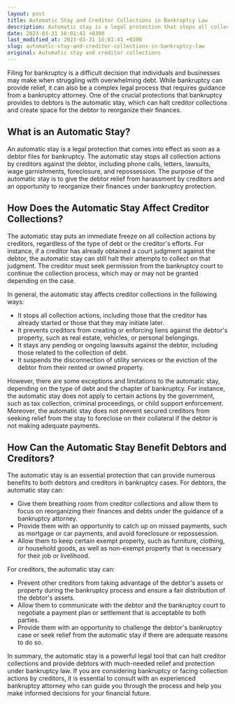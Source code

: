 ```yaml
---
layout: post
title: Automatic Stay and Creditor Collections in Bankruptcy Law
description: Automatic stay is a legal protection that stops all collection actions by creditors against a debtor who has filed for bankruptcy. Learn more about automatic stay and how it affects creditor collections in bankruptcy law.
date: 2023-03-31 16:01:41 +0300
last_modified_at: 2023-03-31 16:01:41 +0300
slug: automatic-stay-and-creditor-collections-in-bankruptcy-law
original: Automatic stay and creditor collections
---
```

Filing for bankruptcy is a difficult decision that individuals and businesses may make when struggling with overwhelming debt. While bankruptcy can provide relief, it can also be a complex legal process that requires guidance from a bankruptcy attorney. One of the crucial protections that bankruptcy provides to debtors is the automatic stay, which can halt creditor collections and create space for the debtor to reorganize their finances.

## What is an Automatic Stay?

An automatic stay is a legal protection that comes into effect as soon as a debtor files for bankruptcy. The automatic stay stops all collection actions by creditors against the debtor, including phone calls, letters, lawsuits, wage garnishments, foreclosure, and repossession. The purpose of the automatic stay is to give the debtor relief from harassment by creditors and an opportunity to reorganize their finances under bankruptcy protection.

## How Does the Automatic Stay Affect Creditor Collections?

The automatic stay puts an immediate freeze on all collection actions by creditors, regardless of the type of debt or the creditor's efforts. For instance, if a creditor has already obtained a court judgment against the debtor, the automatic stay can still halt their attempts to collect on that judgment. The creditor must seek permission from the bankruptcy court to continue the collection process, which may or may not be granted depending on the case.

In general, the automatic stay affects creditor collections in the following ways:

- It stops all collection actions, including those that the creditor has already started or those that they may initiate later.
- It prevents creditors from creating or enforcing liens against the debtor's property, such as real estate, vehicles, or personal belongings.
- It stays any pending or ongoing lawsuits against the debtor, including those related to the collection of debt.
- It suspends the disconnection of utility services or the eviction of the debtor from their rented or owned property.

However, there are some exceptions and limitations to the automatic stay, depending on the type of debt and the chapter of bankruptcy. For instance, the automatic stay does not apply to certain actions by the government, such as tax collection, criminal proceedings, or child support enforcement. Moreover, the automatic stay does not prevent secured creditors from seeking relief from the stay to foreclose on their collateral if the debtor is not making adequate payments.

## How Can the Automatic Stay Benefit Debtors and Creditors?

The automatic stay is an essential protection that can provide numerous benefits to both debtors and creditors in bankruptcy cases. For debtors, the automatic stay can:

- Give them breathing room from creditor collections and allow them to focus on reorganizing their finances and debts under the guidance of a bankruptcy attorney.
- Provide them with an opportunity to catch up on missed payments, such as mortgage or car payments, and avoid foreclosure or repossession.
- Allow them to keep certain exempt property, such as furniture, clothing, or household goods, as well as non-exempt property that is necessary for their job or livelihood.

For creditors, the automatic stay can:

- Prevent other creditors from taking advantage of the debtor's assets or property during the bankruptcy process and ensure a fair distribution of the debtor's assets.
- Allow them to communicate with the debtor and the bankruptcy court to negotiate a payment plan or settlement that is acceptable to both parties.
- Provide them with an opportunity to challenge the debtor's bankruptcy case or seek relief from the automatic stay if there are adequate reasons to do so.

In summary, the automatic stay is a powerful legal tool that can halt creditor collections and provide debtors with much-needed relief and protection under bankruptcy law. If you are considering bankruptcy or facing collection actions by creditors, it is essential to consult with an experienced bankruptcy attorney who can guide you through the process and help you make informed decisions for your financial future.